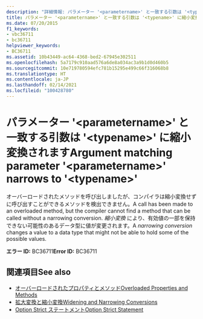 ```yaml
---
description: "詳細情報: パラメーター '<parametername>' と一致する引数は '<typename>' に縮小変換されます"
title: パラメーター '<parametername>' と一致する引数は '<typename>' に縮小変換されます
ms.date: 07/20/2015
f1_keywords:
- vbc36711
- bc36711
helpviewer_keywords:
- BC36711
ms.assetid: 10b43449-ac64-4368-bed2-67945e302511
ms.openlocfilehash: 5a7179c910aad576a6de8a034ac3a9b1d0d460b5
ms.sourcegitcommit: 10e719780594efc781b15295e499c66f316068b8
ms.translationtype: HT
ms.contentlocale: ja-JP
ms.lasthandoff: 02/14/2021
ms.locfileid: "100428780"
---
```

# <a name="argument-matching-parameter-parametername-narrows-to-typename"></a><span data-ttu-id="a1488-103">パラメーター '\<parametername>' と一致する引数は '\<typename>' に縮小変換されます</span><span class="sxs-lookup"><span data-stu-id="a1488-103">Argument matching parameter '\<parametername>' narrows to '\<typename>'</span></span>

<span data-ttu-id="a1488-104">オーバーロードされたメソッドを呼び出しましたが、コンパイラは縮小変換せずに呼び出すことができるメソッドを検出できません。</span><span class="sxs-lookup"><span data-stu-id="a1488-104">A call has been made to an overloaded method, but the compiler cannot find a method that can be called without a narrowing conversion.</span></span> <span data-ttu-id="a1488-105">*縮小変換* により、有効値の一部を保持できない可能性のあるデータ型に値が変更されます。</span><span class="sxs-lookup"><span data-stu-id="a1488-105">A *narrowing conversion* changes a value to a data type that might not be able to hold some of the possible values.</span></span>  
  
 <span data-ttu-id="a1488-106">**エラー ID:** BC36711</span><span class="sxs-lookup"><span data-stu-id="a1488-106">**Error ID:** BC36711</span></span>  
  
## <a name="see-also"></a><span data-ttu-id="a1488-107">関連項目</span><span class="sxs-lookup"><span data-stu-id="a1488-107">See also</span></span>

- [<span data-ttu-id="a1488-108">オーバーロードされたプロパティとメソッド</span><span class="sxs-lookup"><span data-stu-id="a1488-108">Overloaded Properties and Methods</span></span>](../programming-guide/language-features/objects-and-classes/overloaded-properties-and-methods.md)
- [<span data-ttu-id="a1488-109">拡大変換と縮小変換</span><span class="sxs-lookup"><span data-stu-id="a1488-109">Widening and Narrowing Conversions</span></span>](../programming-guide/language-features/data-types/widening-and-narrowing-conversions.md)
- [<span data-ttu-id="a1488-110">Option Strict ステートメント</span><span class="sxs-lookup"><span data-stu-id="a1488-110">Option Strict Statement</span></span>](../language-reference/statements/option-strict-statement.md)
